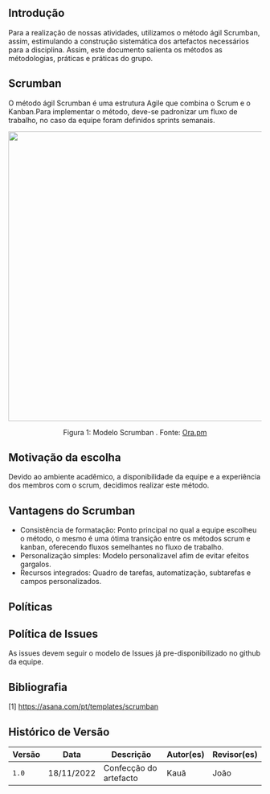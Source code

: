 ## Introdução

Para a realização de nossas atividades, utilizamos o método ágil Scrumban, assim, estimulando a construção sistemática dos artefactos necessários para a disciplina. Assim, este documento salienta os métodos as métodologias, práticas e práticas do grupo. 

## Scrumban

O método ágil Scrumban é uma estrutura Agile que combina o Scrum e o Kanban.Para implementar o método, deve-se padronizar um fluxo de trabalho, no caso da equipe foram definidos sprints semanais.

<div align="center">
    <img src="https://ora.pm/posts/assets/scrumban-software-teams.png" style="width:60vw"/>
    <p> Figura 1: Modelo Scrumban . Fonte: <a href="https://ora.pm/blog/scrumban/">Ora.pm</a></p> 
</div>

## Motivação da escolha

Devido ao ambiente acadêmico, a disponibilidade da equipe e a experiência dos membros com o scrum, decidimos realizar este método. 

## Vantagens do Scrumban

- Consistência de formatação: Ponto principal no qual a equipe escolheu o método, o mesmo é uma ótima transição entre os métodos scrum e kanban, oferecendo fluxos semelhantes no fluxo de trabalho.
- Personalização simples: Modelo personalizavel afim de evitar efeitos gargalos.
- Recursos integrados: Quadro de tarefas, automatização, subtarefas e campos personalizados.

## Políticas

## Política de Issues 

As issues devem seguir o modelo de Issues já pre-disponibilizado no github da equipe.

## Bibliografia

[1] https://asana.com/pt/templates/scrumban

## Histórico de Versão

| Versão | Data          | Descrição                          | Autor(es)     |  Revisor(es)  |
| ------ | ------------- | ---------------------------------- | ------------- | ------------- |
| `1.0`  | 18/11/2022    |  Confecção do artefacto | Kauã  | João |
